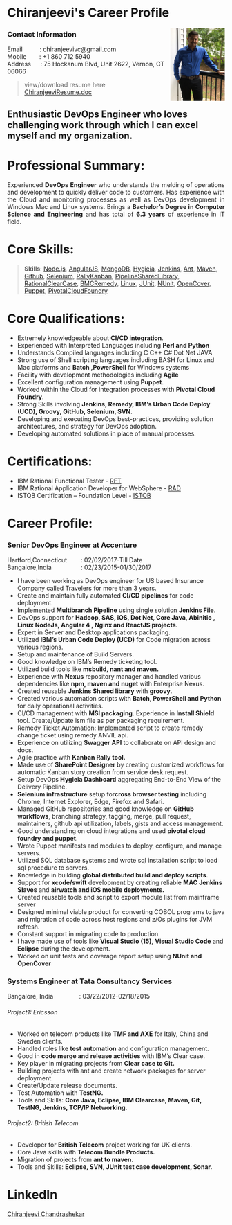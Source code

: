 # Chiranjeevi's Career Profile
<img src="resume/githubprofile.png" align="right" width="25%" height="25%" />

### Contact Information

<p>Email &emsp;&emsp;&nbsp; : chiranjeevivc@gmail.com
<br>Mobile &emsp;&nbsp;&nbsp; : +1 860 712 5940<br>Address &emsp; : 75 Hockanum Blvd, Unit 2622, Vernon, CT 06066</p>

> view/download resume here [ChiranjeeviResume.doc](https://github.com/chiranjeevivc/careerprofile/blob/master/resume/ChiranjeeviChandrashekarResume.docx)

## Enthusiastic DevOps Engineer who loves challenging work through which I can excel myself and my organization.

# Professional Summary:
<p align="justify"> Experienced <b>DevOps Engineer</b> who understands the melding of operations and development to quickly deliver code to customers. Has experience with the Cloud and monitoring processes as well as DevOps development in Windows Mac and Linux systems. Brings a <b>Bachelor’s Degree in Computer Science and Engineering</b> and has total of <b>6.3 years</b> of experience in IT field. </p>

# Core Skills:
> **Skills**: [Node.js](https://github.com/nodejs/node), [AngularJS](https://github.com/angular/angular.js), [MongoDB](https://github.com/mongodb/mongo), [Hygieia](https://github.com/capitalone/Hygieia), [Jenkins](https://jenkins.io/doc/), [Ant](https://ant.apache.org/), [Maven](https://maven.apache.org/), [Github](https://github.com/), [Selenium](https://www.seleniumhq.org/), [RallyKanban](https://help.rallydev.com/kanban-board), [PipelineSharedLibrary](https://jenkins.io/doc/book/pipeline/shared-libraries/), [RationalClearCase](https://en.wikipedia.org/wiki/Rational_ClearCase), [BMCRemedy](http://www.bmc.com/it-solutions/remedy-itsm.html), [Linux](https://en.wikipedia.org/wiki/Linux), [JUnit](https://github.com/junit-team/), [NUnit](https://github.com/nunit/nunit), [OpenCover](https://github.com/OpenCover/opencover), [Puppet](https://puppet.com/), [PivotalCloudFoundry](https://docs.pivotal.io/pivotalcf/2-1/pas/intro.html)

# Core Qualifications:
- Extremely knowledgeable about **CI/CD integration**.
- Experienced with Interpreted Languages including **Perl and Python**
- Understands Compiled languages including C C++ C# Dot Net JAVA
- Strong use of Shell scripting languages including BASH for Linux and Mac platforms and **Batch ,PowerShell** for Windows systems
- Facility with development methodologies including **Agile**
- Excellent configuration management using **Puppet**.
- Worked within the Cloud for integration processes with **Pivotal Cloud Foundry**.
- Strong Skills involving **Jenkins, Remedy, IBM’s Urban Code Deploy (UCD), Groovy, GitHub, Selenium, SVN**.
- Developing and executing DevOps best-practices, providing solution architectures, and strategy for DevOps adoption.
- Developing automated solutions in place of manual processes.

# Certifications:
- IBM Rational Functional Tester - [RFT](https://github.com/chiranjeevivc/careerprofile/blob/master/resume/IBM_RFT.pdf)
- IBM Rational Application Developer for WebSphere - [RAD](https://github.com/chiranjeevivc/careerprofile/blob/master/resume/IBM_RAD.pdf)
- ISTQB Certification – Foundation Level - [ISTQB](https://github.com/chiranjeevivc/careerprofile/blob/master/resume/ISTQB.jpg)

# Career Profile:
<h3>Senior DevOps Engineer at Accenture</h3>
<p>
Hartford,Connecticut &emsp;&emsp;: 02/02/2017-Till Date<br>
Bangalore,India &emsp;&emsp;&emsp;&emsp;&nbsp;&nbsp;: 02/23/2015-01/30/2017
</p>

- I have been working as DevOps engineer for US based Insurance Company called Travelers for more than 3 years.
- Create and maintain fully automated **CI/CD pipelines** for code deployment.
- Implemented **Multibranch Pipeline** using single solution **Jenkins File**.
- DevOps support for **Hadoop, SAS, iOS, Dot Net, Core Java, Abinitio , Linux NodeJs, Angular 4 , Nginx and ReactJS projects.**
- Expert in Server and Desktop applications packaging.
- Utilized **IBM’s Urban Code Deploy (UCD)** for Code migration across various regions.
- Setup and maintenance of Build Servers.
- Good knowledge on IBM’s Remedy ticketing tool.
- Utilized build tools like **msbuild, nant and maven.**
- Experience with **Nexus** repository manager and handled various dependencies like **npm, maven and nuget** with Enterprise Nexus.
- Created reusable **Jenkins Shared library** with **groovy**.
- Created various automation scripts with **Batch, PowerShell and Python** for daily operational activities.
- CI/CD management with **MSI packaging**. Experience in **Install Shield** tool. Create/Update ism file as per packaging requirement.
- Remedy Ticket Automation: Implemented script to create remedy change ticket using remedy ANVIL api.
- Experience on utilizing **Swagger API** to collaborate on API design and docs.
- Agile practice with **Kanban Rally tool.** 
- Made use of **SharePoint Designer** by creating customized workflows for automatic Kanban story creation from service desk request.
- Setup DevOps **Hygieia Dashboard** aggregating End-to-End View of the Delivery Pipeline.
- **Selenium infrastructure** setup for**cross browser testing** including Chrome, Internet Explorer, Edge, Firefox and Safari. 
- Managed GitHub repositories and good knowledge on **GitHub workflows**, branching strategy, tagging, merge, pull request, maintainers, github api utilization, labels, gists and access management.
- Good understanding on cloud integrations and used **pivotal cloud foundry and puppet**.
- Wrote Puppet manifests and modules to deploy, configure, and manage servers.
- Utilized SQL database systems and wrote sql installation script to load sql procedure to servers.
- Knowledge in building **global distributed build and deploy scripts**.
- Support for **xcode/swift** development by creating reliable **MAC Jenkins Slaves** and **airwatch and iOS mobile deployments.**
- Created reusable tools and script to export module list from mainframe server 
- Designed minimal viable product for converting COBOL programs to java and migration of code across host regions and z/Os plugins for JVM refresh.
- Constant support in migrating code to production.
- I have made use of tools like **Visual Studio (15)**, **Visual Studio Code** and **Eclipse** during the development.
- Worked on unit tests and coverage report setup using **NUnit and OpenCover**

<h3>Systems Engineer at Tata Consultancy Services</h3>
<p>
Bangalore, India &emsp;&emsp;&emsp;&emsp;: 03/22/2012-02/18/2015
</p>

###### Project1: Ericsson
- Worked on telecom products like **TMF and AXE** for Italy, China and Sweden clients.
- Handled roles like **test automation** and configuration management. 
- Good in **code merge and release activities** with IBM’s Clear case.
- Key player in migrating projects from **Clear case to Git.**
- Building projects with ant and create network packages for server deployment.
- Create/Update release documents.
- Test Automation with **TestNG.**
- Tools and Skills: **Core Java, Eclipse, IBM Clearcase, Maven, Git, TestNG, Jenkins, TCP/IP Networking.**

###### Project2: British Telecom
- Developer for **British Telecom** project working for UK clients.
- Core Java skills with **Telecom Bundle Products.**
- Migration of projects from **ant to maven.**
- Tools and Skills: **Eclipse, SVN, JUnit test case development, Sonar.**

# LinkedIn
<div class="LI-profile-badge"  data-version="v1" data-size="medium" data-locale="en_US" data-type="vertical" data-theme="dark" data-vanity="chiranjeeviacharya"><a class="LI-simple-link" href='https://www.linkedin.com/in/chiranjeeviacharya?trk=profile-badge'>Chiranjeevi Chandrashekar</a></div>

